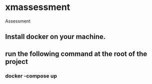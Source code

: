 # xmassessment
Assessment
## Install docker on your machine.
## run the following command at the root of the project 
### docker -compose up 
